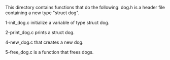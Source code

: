 This directory contains functions that do the following:
dog.h is a header file containing a new type "struct dog".

1-init_dog.c initialize a variable of type struct dog.

2-print_dog.c prints a struct dog.

4-new_dog.c that creates a new dog.

5-free_dog.c is a function that frees dogs.
